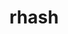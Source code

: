 ---
title: "rhash"
layout: cache
categories: [package, develop]
meta: {"compilers": ["gcc@11.1.0", "gcc@9.4.0"], "num_specs": 16, "num_specs_by_stack": {"data-vis-sdk": 16, "root": 16, "tools-sdk": 1}, "oss": ["ubuntu20.04"], "platforms": ["linux"], "stacks": ["data-vis-sdk", "root", "tools-sdk"], "targets": ["x86_64_v3"], "versions": ["1.4.2"]}
spec_details: [{"compiler": "gcc@11.1.0", "hash": "36biweovj7wwsvlzp76r2eag6xnggk2k", "os": "ubuntu20.04", "platform": "linux", "size": "-", "stacks": ["data-vis-sdk", "root"], "target": "x86_64_v3", "variants": ["build_system=makefile", "patches:=093518c,3fbfe46"], "versions": ["1.4.2"]}, {"compiler": "gcc@11.1.0", "hash": "4nyvbw7yqdf7nirsinmofqhar2zwfoid", "os": "ubuntu20.04", "platform": "linux", "size": "-", "stacks": ["data-vis-sdk", "root"], "target": "x86_64_v3", "variants": ["build_system=makefile", "patches:=093518c,3fbfe46"], "versions": ["1.4.2"]}, {"compiler": "gcc@11.1.0", "hash": "4v3yqjjb2fhf66kmh53gvwh6sy2bxfpa", "os": "ubuntu20.04", "platform": "linux", "size": "-", "stacks": ["data-vis-sdk", "root"], "target": "x86_64_v3", "variants": ["build_system=makefile", "patches:=093518c,3fbfe46"], "versions": ["1.4.2"]}, {"compiler": "gcc@11.1.0", "hash": "aluilncyvsdhisgmqauap2zds57ngccx", "os": "ubuntu20.04", "platform": "linux", "size": "-", "stacks": ["data-vis-sdk", "root"], "target": "x86_64_v3", "variants": ["build_system=makefile", "patches:=093518c,3fbfe46"], "versions": ["1.4.2"]}, {"compiler": "gcc@11.1.0", "hash": "bmzm6fd25dqhuhwo2tcuwbwjlpv7uu6u", "os": "ubuntu20.04", "platform": "linux", "size": "-", "stacks": ["data-vis-sdk", "root"], "target": "x86_64_v3", "variants": ["build_system=makefile", "patches:=093518c,3fbfe46"], "versions": ["1.4.2"]}, {"compiler": "gcc@11.1.0", "hash": "chfgmye7llkq2v435e5plghvzu4afjpi", "os": "ubuntu20.04", "platform": "linux", "size": "-", "stacks": ["data-vis-sdk", "root"], "target": "x86_64_v3", "variants": ["build_system=makefile", "patches:=093518c,3fbfe46"], "versions": ["1.4.2"]}, {"compiler": "gcc@11.1.0", "hash": "eadutkow23lotezg2ed3taon7xmiexnv", "os": "ubuntu20.04", "platform": "linux", "size": "-", "stacks": ["data-vis-sdk", "root"], "target": "x86_64_v3", "variants": ["build_system=makefile", "patches:=093518c,3fbfe46"], "versions": ["1.4.2"]}, {"compiler": "gcc@11.1.0", "hash": "frcng4jxeojgt5qc4k2whhm447qpmquh", "os": "ubuntu20.04", "platform": "linux", "size": "-", "stacks": ["data-vis-sdk", "root"], "target": "x86_64_v3", "variants": ["build_system=makefile", "patches:=093518c,3fbfe46"], "versions": ["1.4.2"]}, {"compiler": "gcc@11.1.0", "hash": "i2ol3yaq4ik4u4u6awkwbjclqzzmzksu", "os": "ubuntu20.04", "platform": "linux", "size": "-", "stacks": ["data-vis-sdk", "root"], "target": "x86_64_v3", "variants": ["build_system=makefile", "patches:=093518c,3fbfe46"], "versions": ["1.4.2"]}, {"compiler": "gcc@11.1.0", "hash": "kx7llep7d2aw7uzw6eq7efuflev7wwt3", "os": "ubuntu20.04", "platform": "linux", "size": "-", "stacks": ["data-vis-sdk", "root"], "target": "x86_64_v3", "variants": ["build_system=makefile", "patches:=093518c,3fbfe46"], "versions": ["1.4.2"]}, {"compiler": "gcc@11.1.0", "hash": "ljqcobdt3kfpiunb2lwtwvawef7p6u3z", "os": "ubuntu20.04", "platform": "linux", "size": "-", "stacks": ["data-vis-sdk", "root", "tools-sdk"], "target": "x86_64_v3", "variants": ["build_system=makefile", "patches:=093518c,3fbfe46"], "versions": ["1.4.2"]}, {"compiler": "gcc@9.4.0", "hash": "ln57vauplx7w7q3fugnp5okdciqk4ciu", "os": "ubuntu20.04", "platform": "linux", "size": "-", "stacks": ["data-vis-sdk", "root"], "target": "x86_64_v3", "variants": ["build_system=makefile", "patches:=093518c,3fbfe46"], "versions": ["1.4.2"]}, {"compiler": "gcc@11.1.0", "hash": "mdxexn5aq6gzqt3fqmnxihrwwfmq22ps", "os": "ubuntu20.04", "platform": "linux", "size": "-", "stacks": ["data-vis-sdk", "root"], "target": "x86_64_v3", "variants": ["build_system=makefile", "patches:=093518c,3fbfe46"], "versions": ["1.4.2"]}, {"compiler": "gcc@11.1.0", "hash": "ujmatvkigjyxqc6ub5ptcc4j5js3hv5p", "os": "ubuntu20.04", "platform": "linux", "size": "-", "stacks": ["data-vis-sdk", "root"], "target": "x86_64_v3", "variants": ["build_system=makefile", "patches:=093518c,3fbfe46"], "versions": ["1.4.2"]}, {"compiler": "gcc@11.1.0", "hash": "wp5izymjt3eoszkxhdu4hf7ppcrvxpps", "os": "ubuntu20.04", "platform": "linux", "size": "-", "stacks": ["data-vis-sdk", "root"], "target": "x86_64_v3", "variants": ["build_system=makefile", "patches:=093518c,3fbfe46"], "versions": ["1.4.2"]}, {"compiler": "gcc@11.1.0", "hash": "xf4v3jrrduq2ivvlbniybbx5oqfy2in2", "os": "ubuntu20.04", "platform": "linux", "size": "-", "stacks": ["data-vis-sdk", "root"], "target": "x86_64_v3", "variants": ["build_system=makefile", "patches:=093518c,3fbfe46"], "versions": ["1.4.2"]}]
---